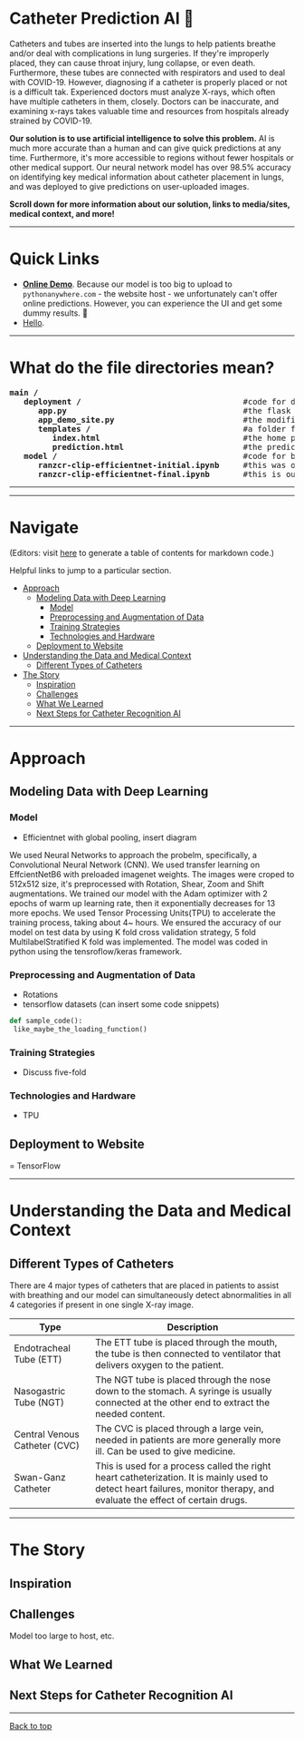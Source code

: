 # Catheter Prediction AI 🤖
Catheters and tubes are inserted into the lungs to help patients breathe and/or deal with complications in lung surgeries. If they're improperly placed, they can cause throat injury, lung collapse, or even death. Furthermore, these tubes are connected with respirators and used to deal with COVID-19. However, diagnosing if a catheter is properly placed or not is a difficult tak. Experienced doctors must analyze X-rays, which often have multiple catheters in them, closely. Doctors can be inaccurate, and examining x-rays takes valuable time and resources from hospitals already strained by COVID-19.

**Our solution is to use artificial intelligence to solve this problem.** AI is much more accurate than a human and can give quick predictions at any time. Furthermore, it's more accessible to regions without fewer hospitals or other medical support. Our neural network model has over 98.5% accuracy on identifying key medical information about catheter placement in lungs, and was deployed to give predictions on user-uploaded images.

**Scroll down for more information about our solution, links to media/sites, medical context, and more!**

---

# Quick Links
- **[Online Demo](https://catheterdetection.pythonanywhere.com/)**. Because our model is too big to upload to `pythonanywhere.com` - the website host - we unfortunately can't offer online predictions. However, you can experience the UI and get some dummy results. 🙂
- [Hello]().

---

# What do the file directories mean?
<pre>
<strong>main /</strong>
   <strong>deployment /</strong>                                  #code for deploying the model
      <strong>app.py</strong>                                     #the flask application for our website.
      <strong>app_demo_site.py</strong>                           #the modified flask application for the demo site (https://catheterdetection.pythonanywhere.com); since the host cannot hold our model, the code was modified with dummy data to provide a UI experience nonetheless.
      <strong>templates /</strong>                                #a folder for html and css designs for pages
         <strong>index.html</strong>                              #the home page
         <strong>prediction.html</strong>                         #the prediction page
   <strong>model /</strong>                                       #code for building and testing the model
      <strong>ranzcr-clip-efficientnet-initial.ipynb</strong>     #this was our initial baseline model; diff. model structure and rudimentary augmentation.
      <strong>ranzcr-clip-efficientnet-final.ipynb</strong>       #this is our final model solution; five-folds, more advanced structure, and sophisticated augmentationl.
</pre>


---

---

# Navigate
(Editors: visit [here](https://ecotrust-canada.github.io/markdown-toc/) to generate a table of contents for markdown code.)

Helpful links to jump to a particular section.
- [Approach](#approach)
  * [Modeling Data with Deep Learning](#modeling-data-with-deep-learning)
    + [Model](#model)
    + [Preprocessing and Augmentation of Data](#preprocessing-and-augmentation-of-data)
    + [Training Strategies](#training-strategies)
    + [Technologies and Hardware](#technologies-and-hardware)
  * [Deployment to Website](#deployment-to-website)
- [Understanding the Data and Medical Context](#understanding-the-data-and-medical-context)
  * [Different Types of Catheters](#different-types-of-catheters)
- [The Story](#the-story)
  * [Inspiration](#inspiration)
  * [Challenges](#challenges)
  * [What We Learned](#what-we-learned)
  * [Next Steps for Catheter Recognition AI](#next-steps-for-catheter-recognition-ai)
 
---

# Approach

## Modeling Data with Deep Learning
### Model
- Efficientnet with global pooling, insert diagram

We used Neural Networks to approach the probelm, specifically, a Convolutional Neural Network (CNN). We used transfer learning on EffcientNetB6 with preloaded imagenet weights. The images were croped to 512x512 size, it's preprocessed with Rotation, Shear, Zoom and Shift augmentations. We trained our model with the Adam optimizer with 2 epochs of warm up learning rate, then it exponentially decreases for 13 more epochs. We used Tensor Processing Units(TPU) to accelerate the training process, taking about 4~ hours. We ensured the accuracy of our model on test data by using K fold cross validation strategy, 5 fold MultilabelStratified K fold was implemented. The model was coded in python using the tensroflow/keras framework.

### Preprocessing and Augmentation of Data
- Rotations
- tensorflow datasets (can insert some code snippets)
```python
def sample_code():
 like_maybe_the_loading_function()
```

### Training Strategies
- Discuss five-fold

### Technologies and Hardware
- TPU

## Deployment to Website
= TensorFlow

---

# Understanding the Data and Medical Context
## Different Types of Catheters
There are 4 major types of catheters that are placed in patients to assist with breathing and our model can simultaneously detect abnormalities in all 4 categories if present in one single X-ray image.

| Type | Description |
| --- | --- | 
| Endotracheal Tube (ETT) | The ETT tube is placed through the mouth, the tube is then connected to ventilator that delivers oxygen to the patient. |
| Nasogastric Tube (NGT) | The NGT tube is placed through the nose down to the stomach. A syringe is usually connected at the other end to extract the needed content. |
| Central Venous Catheter (CVC) | The CVC is placed through a large vein, needed in patients are more generally more ill. Can be used to give medicine. |
| Swan-Ganz Catheter | This is used for a process called the right heart catheterization. It is mainly used to detect heart failures, monitor therapy, and evaluate the effect of certain drugs. |

---

# The Story
## Inspiration
## Challenges
Model too large to host, etc.
## What We Learned
## Next Steps for Catheter Recognition AI

---

[Back to top](#)

